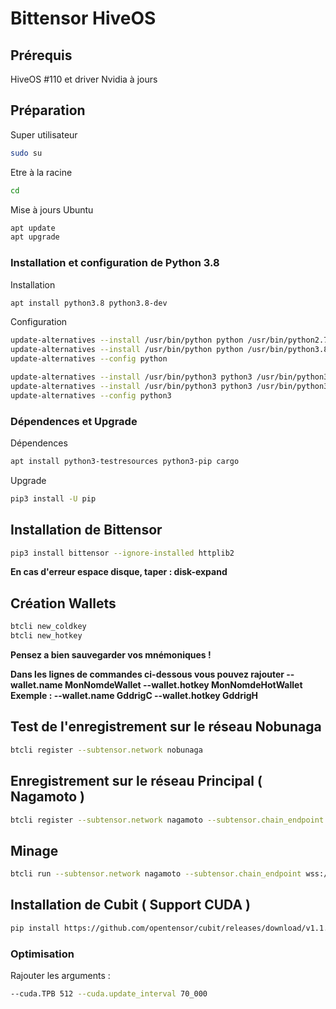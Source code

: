 # Bittensor HiveOS

## Prérequis

HiveOS #110 et driver Nvidia à jours

## Préparation

Super utilisateur
```sh
sudo su
```

Etre à la racine 
```sh
cd
```

Mise à jours Ubuntu 
```sh
apt update
apt upgrade
```

### Installation et configuration de Python 3.8

Installation
```sh
apt install python3.8 python3.8-dev
```

Configuration
```sh
update-alternatives --install /usr/bin/python python /usr/bin/python2.7 1
update-alternatives --install /usr/bin/python python /usr/bin/python3.8 2
update-alternatives --config python

update-alternatives --install /usr/bin/python3 python3 /usr/bin/python3.6 1
update-alternatives --install /usr/bin/python3 python3 /usr/bin/python3.8 2
update-alternatives --config python3
```

### Dépendences et Upgrade

Dépendences
```sh
apt install python3-testresources python3-pip cargo
```

Upgrade
```sh
pip3 install -U pip
```

## Installation de Bittensor
```sh
pip3 install bittensor --ignore-installed httplib2
```

**En cas d'erreur espace disque, taper : disk-expand**

## Création Wallets
```sh
btcli new_coldkey
btcli new_hotkey
```
**Pensez a bien sauvegarder vos mnémoniques !**

**Dans les lignes de commandes ci-dessous vous pouvez rajouter --wallet.name MonNomdeWallet --wallet.hotkey MonNomdeHotWallet
Exemple : --wallet.name GddrigC --wallet.hotkey GddrigH**


## Test de l'enregistrement sur le réseau Nobunaga
```sh
btcli register --subtensor.network nobunaga
```


## Enregistrement sur le réseau Principal ( Nagamoto )
```sh
btcli register --subtensor.network nagamoto --subtensor.chain_endpoint wss://archivelb.nakamoto.opentensor.ai:9943
```


## Minage
```sh
btcli run --subtensor.network nagamoto --subtensor.chain_endpoint wss://archivelb.nakamoto.opentensor.ai:9943
```

## Installation de Cubit ( Support CUDA )
```sh
pip install https://github.com/opentensor/cubit/releases/download/v1.1.2/cubit-1.1.2-cp38-cp38-linux_x86_64.whl
```

### Optimisation 

Rajouter les arguments :
```sh
--cuda.TPB 512 --cuda.update_interval 70_000
```
